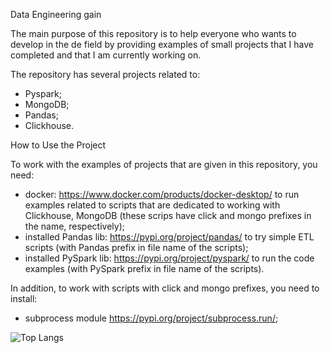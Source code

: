Data Engineering gain

The main purpose of this repository is to help everyone who wants to develop in the de field by providing examples of small projects that I have completed and that I am currently working on. 

The repository has several projects related to:
  - Pyspark; 
  - MongoDB; 
  - Pandas; 
  - Clickhouse.


How to Use the Project

To work with the examples of projects that are given in this repository, you need:
  - docker: https://www.docker.com/products/docker-desktop/ to run examples related to scripts that are dedicated to working with Clickhouse, MongoDB (these scrips have click and mongo prefixes in the name,             respectively);
  - installed Pandas lib: https://pypi.org/project/pandas/ to try simple ETL scripts (with Pandas prefix in file name of the scripts);
  - installed PySpark lib: https://pypi.org/project/pyspark/ to run the code examples (with PySpark prefix in file name of the scripts).

In addition, to work with scripts with click and mongo prefixes, you need to install:
  - subprocess module https://pypi.org/project/subprocess.run/;



![Top Langs](https://github-readme-stats.vercel.app/api/top-langs/?username=IlyaKleyn&size_weight=0.5&count_weight=0.5)
  
